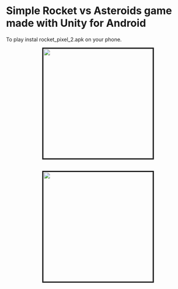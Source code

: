 # Simple Rocket vs Asteroids game made with Unity for Android
To play instal rocket_pixel_2.apk on your phone.

<style>
.border{
	border-style: solid;
	border-size: 1px;
}
</style>
<p align="center">
    <a><img class="border" src="https://i.imgur.com/6k8fseS.jpg" width="300" /></a><br /><br />
</p>
<p align="center">
    <a><img class="border" src="https://i.imgur.com/3nDsgra.jpg" width="300" /></a><br /><br />
</p>